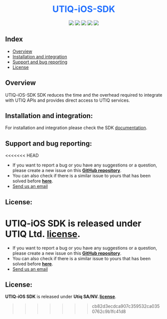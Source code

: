 <h1 align ="center"><b style='color:#2270FF'>UTIQ-iOS-SDK</b></h1>


<p align="center">
<a href="https://cocoapods.org/pods/utiqSDK"><img src="https://img.shields.io/cocoapods/p/utiqSDK.svg?style=flat"></a>
<a href="https://cocoapods.org/pods/utiqSDK"><img src="https://img.shields.io/badge/Swift-5.3-F16D39.svg?style=flat"></a>
<a href="https://raw.githubusercontent.com/Utiq-tech/UTIQ-iOS-SDK/main/LICENSE"><img src="https://img.shields.io/cocoapods/l/utiqSDK.svg?style=flat"></a>
<a href="https://docs.utiq.com/documentation/ios/services/getting-started/#2-cocoapods"><img src="https://img.shields.io/cocoapods/v/utiqSDK.svg?style=flat-square&color=blue"></a>
<a href="https://docs.utiq.com/documentation/ios/services/getting-started/#1-swift-package-manager-spm"><img src="https://img.shields.io/cocoapods/v/utiqSDK.svg?style=flat-square&color=brightgreen&label=Swift Package Manager"></a>
</p>


</p>

## Index

- [Overview](#overview)
- [Installation and integration](#installation-and-integration)
- [Support and bug reporting](#support-and-bug-reporting)
- [License](#license)

## Overview
UTIQ-iOS-SDK SDK reduces the time and the overhead required to integrate with UTIQ APIs and provides direct access to UTIQ services.

## Installation and integration:
For installation and integration please check the SDK [documentation](https://docs.utiq.com/documentation/).


## Support and bug reporting:
<<<<<<< HEAD
- If you want to report a bug or you have any suggestions or a question, please create a new issue on this **[GitHub repository](https://github.com/Utiq-tech/UTIQ-iOS-SDK-Tracker/issues/new)**.
- You can also check if there is a similar issue to yours that has been solved before **[here](https://github.com/Utiq-tech/UTIQ-Mobile-SDK-Tracker/issues)**.
- [Send us an email](mailto:clientsdks@teavaro.com  "Email us")

## License:
**UTIQ-iOS SDK** is released under **UTIQ Ltd. [license](https://github.com/Utiq-tech/UTIQ-iOS-SDK/blob/main/LICENSE)**.
=======
- If you want to report a bug or you have any suggestions or a question, please create a new issue on this **[GitHub repository](https://github.com/Utiq-tech/UTIQ-iOS-SDK/issues/new)**.
- You can also check if there is a similar issue to yours that has been solved before **[here](https://github.com/Utiq-tech/UTIQ-iOS-SDK/issues?q=)**.
- [Send us an email](mailto:support@utiq.com  "Email us")

## License:
**UTIQ-iOS SDK** is released under **Utiq SA/NV. [license](https://github.com/Utiq-tech/UTIQ-iOS-SDK/blob/main/LICENSE)**.
>>>>>>> cb82d3ecdca907c359532ca0350762c9b1fc41d8

